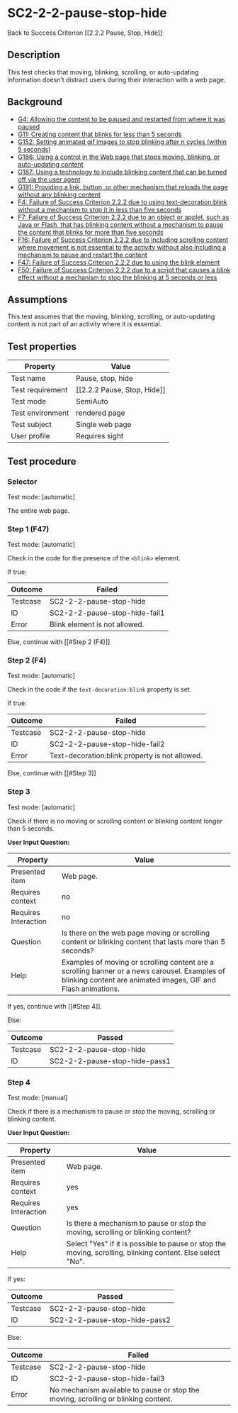 
# SC2-2-2-pause-stop-hide

Back to Success Criterion [[2.2.2 Pause, Stop, Hide]]


## Description
This test checks that moving, blinking, scrolling, or auto-updating information doesn’t distract users during their interaction with a web page.


## Background
- [G4: Allowing the content to be paused and restarted from where it was paused](http://www.w3.org/TR/2015/NOTE-WCAG20-TECHS-20150226/G4)
- [G11: Creating content that blinks for less than 5 seconds](http://www.w3.org/TR/2015/NOTE-WCAG20-TECHS-20150226/G11)
- [G152: Setting animated gif images to stop blinking after n cycles (within 5 seconds)](http://www.w3.org/TR/2015/NOTE-WCAG20-TECHS-20150226/G152)
- [G186: Using a control in the Web page that stops moving, blinking, or auto-updating content](http://www.w3.org/TR/2015/NOTE-WCAG20-TECHS-20150226/G186)
- [G187: Using a technology to include blinking content that can be turned off via the user agent](http://www.w3.org/TR/2015/NOTE-WCAG20-TECHS-20150226/G187)
- [G191: Providing a link, button, or other mechanism that reloads the page without any blinking content](http://www.w3.org/TR/2015/NOTE-WCAG20-TECHS-20150226/G191)
- [F4: Failure of Success Criterion 2.2.2 due to using text-decoration:blink without a mechanism to stop it in less than five seconds](http://www.w3.org/TR/2015/NOTE-WCAG20-TECHS-20150226/F4)
- [F7: Failure of Success Criterion 2.2.2 due to an object or applet, such as Java or Flash, that has blinking content without a mechanism to pause the content that blinks for more than five seconds](http://www.w3.org/TR/2015/NOTE-WCAG20-TECHS-20150226/F7)
- [F16: Failure of Success Criterion 2.2.2 due to including scrolling content where movement is not essential to the activity without also including a mechanism to pause and restart the content](http://www.w3.org/TR/2015/NOTE-WCAG20-TECHS-20150226/F16)
- [F47: Failure of Success Criterion 2.2.2 due to using the blink element](http://www.w3.org/TR/2015/NOTE-WCAG20-TECHS-20150226/F47)
- [F50: Failure of Success Criterion 2.2.2 due to a script that causes a blink effect without a mechanism to stop the blinking at 5 seconds or less](http://www.w3.org/TR/2015/NOTE-WCAG20-TECHS-20150226/F50)


## Assumptions
This test assumes that the moving, blinking, scrolling, or auto-updating content is not part of an activity where it is essential.


## Test properties
| Property          | Value
|-------------------|----
| Test name         |Pause, stop, hide
| Test requirement  |[[2.2.2 Pause, Stop, Hide]]
| Test mode         |SemiAuto
| Test environment  |rendered page
| Test subject      |Single web page
| User profile      |Requires sight


## Test procedure

### Selector
Test mode: [automatic]

The entire web page.

### Step 1 (F47)
Test mode: [automatic]

Check in the code for the presence of the `<blink>` element.

If true:

| Outcome  | Failed
|----------|-----
| Testcase | SC2-2-2-pause-stop-hide
| ID       | SC2-2-2-pause-stop-hide-fail1
| Error    | Blink element is not allowed.

Else, continue with [[#Step 2 (F4)]]

### Step 2 (F4)
Test mode: [automatic]

Check in the code if the `text-decoration:blink` property is set.

If true:

| Outcome  | Failed
|----------|-----
| Testcase | SC2-2-2-pause-stop-hide
| ID       | SC2-2-2-pause-stop-hide-fail2
| Error    | Text-decoration:blink property is not allowed.

Else, continue with [[#Step 3]]

### Step 3
Test mode: [automatic]

Check if there is no moving or scrolling content or blinking content longer than 5 seconds.

**User Input Question:**

| Property             | Value
|----------------------|---------
| Presented item       | Web page.
| Requires context     | no
| Requires Interaction | no
| Question             | Is there on the web page moving or scrolling content or blinking content that lasts more than 5 seconds?
| Help                 | Examples of moving or scrolling content are a scrolling banner or a news carousel. Examples of blinking content are animated images, GIF and Flash animations.

If yes, continue with [[#Step 4]].

Else:

| Outcome  | Passed
|----------|-----
| Testcase | SC2-2-2-pause-stop-hide
| ID       | SC2-2-2-pause-stop-hide-pass1

### Step 4
Test mode: [manual]

Check if there is a mechanism to pause or stop the moving, scrolling or blinking content.

**User Input Question:**

| Property             | Value
|----------------------|---------
| Presented item       | Web page.
| Requires context     | yes
| Requires Interaction | yes
| Question             | Is there a mechanism to pause or stop the moving, scrolling or blinking content?
| Help                 | Select "Yes" if it is possible to pause or stop the moving, scrolling, blinking content. Else select "No".

If yes:

| Outcome  | Passed
|----------|-----
| Testcase | SC2-2-2-pause-stop-hide
| ID       | SC2-2-2-pause-stop-hide-pass2

Else:

| Outcome  | Failed
|----------|-----
| Testcase | SC2-2-2-pause-stop-hide
| ID       | SC2-2-2-pause-stop-hide-fail3
| Error    | No mechanism available to pause or stop the moving, scrolling or blinking content.
